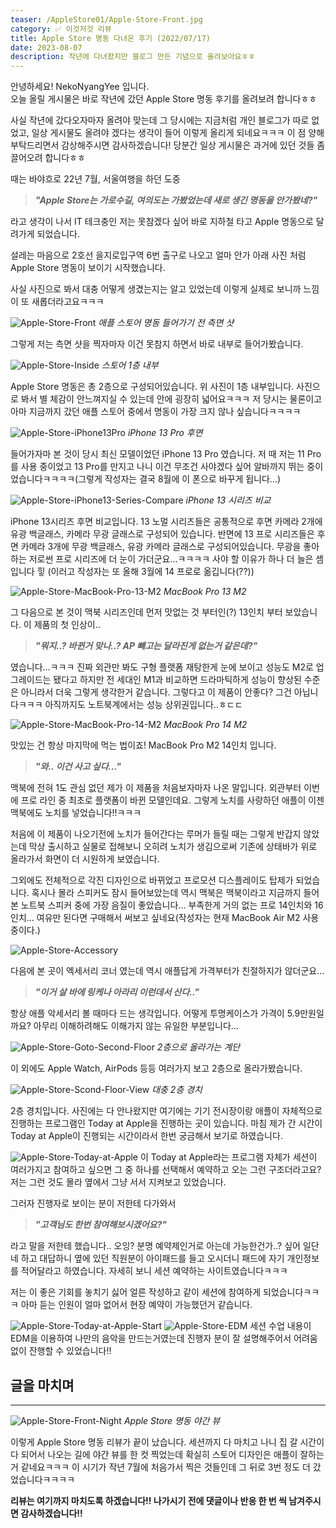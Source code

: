```yaml
---
teaser: /AppleStore01/Apple-Store-Front.jpg
category: ✅ 이것저것 리뷰
title: Apple Store 명동 다녀온 후기 (2022/07/17)
date: 2023-08-07
description: 작년에 다녀왔지만 블로그 만든 기념으로 올려보아요ㅎㅎ
---
```


안녕하세요! NekoNyangYee 입니다. <br />
오늘 올릴 게시물은 바로 작년에 갔던 Apple Store 명동 후기를 올려보려 합니다ㅎㅎ <br />

사실 작년에 갔다오자마자 올려야 맞는데 그 당시에는 지금처럼 개인 블로그가 따로 없었고, 일상 게시물도 올려야 겠다는 생각이 들어 이렇게 올리게 되네요ㅋㅋㅋ 이 점 양해 부탁드리면서 감상해주시면 감사하겠습니다! 당분간 일상 게시물은 과거에 있던 것들 좀 끌어오려 합니다ㅎㅎ

때는 바야흐로 22년 7월, 서울여행을 하던 도중

> _**"Apple Store는 가로수길, 여의도는 가봤었는데 새로 생긴 명동을 안가봤네?"**_

라고 생각이 나서 IT 테크충인 저는 못참겠다 싶어 바로 지하철 타고 Apple 명동으로 달려가게 되었습니다.

설레는 마음으로 2호선 을지로입구역 6번 출구로 나오고 얼마 안가 아래 사진 처럼 Apple Store 명동이 보이기 시작했습니다.

사실 사진으로 봐서 대충 어떻게 생겼는지는 알고 있었는데 이렇게 실제로 보니까 느낌이 또 새롭더라고요ㅋㅋㅋ

![Apple-Store-Front](/AppleStore01/Apple-Store-Front.jpg)
_애플 스토어 명동 들어가기 전 측면 샷_

그렇게 저는 측면 샷을 찍자마자 이건 못참지 하면서 바로 내부로 들어가봤습니다.

![Apple-Store-Inside](/AppleStore01/Apple-Store-Inside.jpg)
_스토어 1층 내부_

Apple Store 명동은 총 2층으로 구성되어있습니다. 위 사진이 1층 내부입니다. 사진으로 봐서 별 체감이 안느껴지실 수 있는데 안에 굉장히 넓어요ㅋㅋㅋ 저 당시는 물론이고 아마 지금까지 갔던 애플 스토어 중에서 명동이 가장 크지 않나 싶습니다ㅋㅋㅋㅋ

![Apple-Store-iPhone13Pro](/AppleStore01/Apple-Store-iPhone13Pro.jpg)
_iPhone 13 Pro 후면_

들어가자마 본 것이 당시 최신 모델이었던 iPhone 13 Pro 였습니다. 저 때 저는 11 Pro를 사용 중이었고 13 Pro를 만지고 나니 이건 무조건 사야겠다 싶어 알바까지 뛰는 중이었습니다ㅋㅋㅋㅋ(그렇게 작성자는 결국 8월에 이 폰으로 바꾸게 됩니다...)

![Apple-Store-iPhone13-Series-Compare](/AppleStore01/Apple-Store-iPhone-Compare.jpg)
_iPhone 13 시리즈 비교_

iPhone 13시리즈 후면 비교입니다. 13 노멀 시리즈들은 공통적으로 후면 카메라 2개에 유광 백글래스, 카메라 무광 글래스로 구성되어 있습니다. 반면에 13 프로 시리즈들은 후면 카메라 3개에 무광 백글래스, 유광 카메라 글래스로 구성되어있습니다. 무광을 좋아하는 저로썬 프로 시리즈에 더 눈이 가더군요...ㅋㅋㅋㅋ 사야 할 이유가 하나 더 늘은 셈입니다 힣 (이러고 작성자는 또 올해 3월에 14 프로로 옮깁니다(??))

![Apple-Store-MacBook-Pro-13-M2](/AppleStore01/Apple-Store-MacBook-Pro-13.jpg)
_MacBook Pro 13 M2_

그 다음으로 본 것이 맥북 시리즈인데 먼저 맛없는 것 부터인(?) 13인치 부터 보았습니다. 이 제품의 첫 인상이..

> _**"뭐지..? 바뀐거 맞나..? AP 뺴고는 달라진게 없는거 같은데?"**_

였습니다...ㅋㅋㅋ 진짜 외관만 봐도 구형 플랫폼 재탕한게 눈에 보이고 성능도 M2로 업그레이드는 됐다고 하지만 전 세대인 M1과 비교하면 드라마틱하게 성능이 향상된 수준은 아니라서 더욱 그렇게 생각한거 같습니다. 그렇다고 이 제품이 안좋다? 그건 아닙니다ㅋㅋㅋ 아직까지도 노트북계에서는 성능 상위권입니다..ㅎㄷㄷ

![Apple-Store-MacBook-Pro-14-M2](/AppleStore01/Apple-Store-MacBook-Pro.jpg)
_MacBook Pro 14 M2_

맛있는 건 항상 마지막에 먹는 법이죠! MacBook Pro M2 14인치 입니다.

> _**"와.. 이건 사고 싶다..."**_

맥북에 전혀 1도 관심 없던 제가 이 제품을 처음보자마자 나온 말입니다. 외관부터 이번에 프로 라인 중 최초로 플랫폼이 바뀐 모델인데요. 그렇게 노치를 사랑하던 애플이 이젠 맥북에도 노치를 넣었습니다!!ㅋㅋㅋ

처음에 이 제품이 나오기전에 노치가 들어간다는 루머가 들릴 때는 그렇게 반갑지 않았는데 막상 출시하고 실물로 접해보니 오히려 노치가 생김으로써 기존에 상태바가 위로 올라가서 화면이 더 시원하게 보였습니다.

그외에도 전체적으로 각진 디자인으로 바뀌었고 프로모션 디스플레이도 탑제가 되었습니다. 혹시나 몰라 스피커도 잠시 들어보았는데 역시 맥북은 맥북이라고 지금까지 들어본 노트북 스피커 중에 가장 음질이 좋았습니다... 부족한게 거의 없는 프로 14인치와 16인치... 여유만 된다면 구매해서 써보고 싶네요(작성자는 현재 MacBook Air M2 사용 중이다.)

![Apple-Store-Accessory](/AppleStore01/Apple-Store-Accessory.jpg)

다음에 본 곳이 엑세서리 코너 였는데 역시 애플답게 가격부터가 친절하지가 않더군요...

> _**"이거 살 바에 링케나 아라리 이런데서 산다.."**_

항상 애플 악세서리 볼 때마다 드는 생각입니다. 어떻게 투명케이스가 가격이 5.9만원일까요? 아무리 이해하려해도 이해가지 않는 유일한 부분입니다...

![Apple-Store-Goto-Second-Floor](/AppleStore01/Apple-Store-Goto-Second-Floor.jpg)
_2층으로 올라가는 계단_

이 외에도 Apple Watch, AirPods 등등 여러가지 보고 2층으로 올라가봤습니다.

![Apple-Store-Scond-Floor-View](/AppleStore01/Apple-Store-Scond-Floor-View.jpg)
_대충 2층 경치_

2층 경치입니다. 사진에는 다 안나왔지만 여기에는 기기 전시장이랑 애플이 자체적으로 진행하는 프로그램인 Today at Apple을 진행하는 곳이 있습니다. 마침 제가 간 시간이 Today at Apple이 진행되는 시간이라서 한번 궁금해서 보기로 하였습니다.

![Apple-Store-Today-at-Apple](/AppleStore01/Apple-Store-Today-at-Apple.jpg)
이 Today at Apple라는 프로그램 자체가 세션이 여러가지고 참여하고 싶으면 그 중 하나를 선택해서 예약하고 오는 그런 구조더라고요? 저는 그런 것도 몰라 옆에서 그냥 서서 지켜보고 있었습니다.

그러자 진행자로 보이는 분이 저한테 다가와서

> _**"고객님도 한번 참여해보시겠어요?"**_

라고 말을 저한테 했습니다.. 오잉? 분명 예약제인거로 아는데 가능한건가..? 싶어 일단 네 하고 대답하니 옆에 있던 직원분이 아이패드를 들고 오시더니 패드에 자기 개인정보를 적어달라고 하였습니다. 자세히 보니 세션 예약하는 사이트였습니다ㅋㅋㅋ

저는 이 좋은 기회를 놓치기 싫어 얼른 작성하고 같이 세션에 참여하게 되었습니다ㅋㅋㅋ 아마 듣는 인원이 얼마 없어서 현장 예약이 가능했던거 같습니다.

![Apple-Store-Today-at-Apple-Start](/AppleStore01/Apple-Store-Today-at-Apple-Start.jpg)
![Apple-Store-EDM](/AppleStore01/Apple-Store-EDM.jpg)
세션 수업 내용이 EDM을 이용하여 나만의 음악을 만드는거였는데 진행자 분이 잘 설명해주어서 어려움 없이 잔행할 수 있었습니다!!

## 글을 마치며

---

![Apple-Store-Front-Night](/AppleStore01/Apple-Store-Front-Night.jpg)
_Apple Store 명동 야간 뷰_

이렇게 Apple Store 명동 리뷰가 끝이 났습니다. 세션까지 다 마치고 나니 집 갈 시간이 다 되어서 나오는 길에 야간 뷰를 한 컷 찍었는데 확실히 스토어 디자인은 애플이 잘하는거 같네요ㅋㅋㅋ 이 시기가 작년 7월에 처음가서 찍은 것들인데 그 뒤로 3번 정도 더 갔었습니다ㅋㅋㅋㅋ

**리뷰는 여기까지 마치도록 하겠습니다!! 나가시기 전에 댓글이나 반응 한 번 씩 남겨주시면 감사하겠습니다!!**
